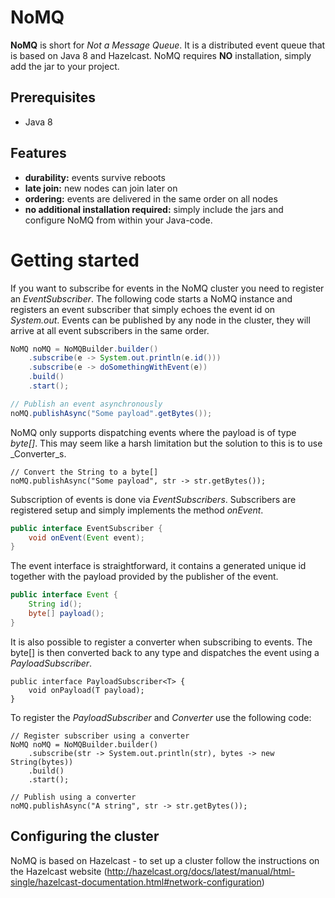 # NoMQ
__NoMQ__ is short for _Not a Message Queue_. It is a distributed event queue that is based on Java 8 and Hazelcast. NoMQ
requires __NO__ installation, simply add the jar to your project.

## Prerequisites
* Java 8

## Features
 * __durability:__ events survive reboots
 * __late join:__ new nodes can join later on
 * __ordering:__ events are delivered in the same order on all nodes
 * __no additional installation required:__ simply include the jars and configure NoMQ from within your Java-code.

# Getting started
If you want to subscribe for events in the NoMQ cluster you need to register an _EventSubscriber_. The following code starts a
NoMQ instance and registers an event subscriber that simply echoes the event id on _System.out_. Events can be published by any
node in the cluster, they will arrive at all event subscribers in the same order.

```java
NoMQ noMQ = NoMQBuilder.builder()
    .subscribe(e -> System.out.println(e.id()))
    .subscribe(e -> doSomethingWithEvent(e))
    .build()
    .start();

// Publish an event asynchronously
noMQ.publishAsync("Some payload".getBytes());
```

NoMQ only supports dispatching events where the payload is of type _byte[]_. This may seem like a harsh limitation but the
solution to this is to use _Converter_s.

```
// Convert the String to a byte[]
noMQ.publishAsync("Some payload", str -> str.getBytes());
```

Subscription of events is done via _EventSubscribers_. Subscribers are registered setup and simply implements the method
_onEvent_.

```java
public interface EventSubscriber {
    void onEvent(Event event);
}
```

The event interface is straightforward, it contains a generated unique id together with the payload provided by the
publisher of the event.
```java
public interface Event {
    String id();
    byte[] payload();
}
```

It is also possible to register a converter when subscribing to events. The byte[] is then converted back to any type and
dispatches the event using a _PayloadSubscriber_.

```
public interface PayloadSubscriber<T> {
    void onPayload(T payload);
}
```

To register the _PayloadSubscriber_ and _Converter_ use the following code:
```
// Register subscriber using a converter
NoMQ noMQ = NoMQBuilder.builder()
    .subscribe(str -> System.out.println(str), bytes -> new String(bytes))
    .build()
    .start();

// Publish using a converter
noMQ.publishAsync("A string", str -> str.getBytes());
```

## Configuring the cluster
NoMQ is based on Hazelcast - to set up a cluster follow the instructions on the Hazelcast website
(http://hazelcast.org/docs/latest/manual/html-single/hazelcast-documentation.html#network-configuration)


